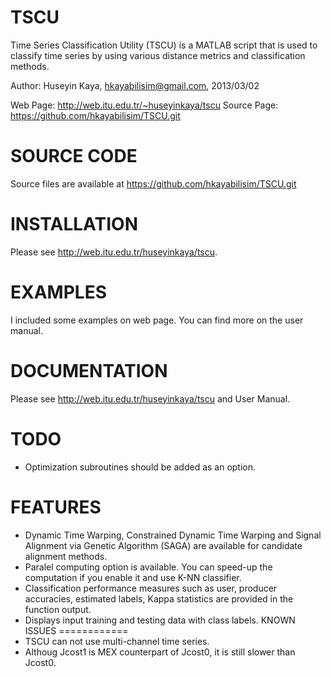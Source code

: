 TSCU
====
Time Series Classification Utility (TSCU) is a MATLAB script
that is used to classify time series by using various distance
metrics and classification methods.

Author: Huseyin Kaya, hkayabilisim@gmail.com, 2013/03/02

Web Page: http://web.itu.edu.tr/~huseyinkaya/tscu
Source Page:  https://github.com/hkayabilisim/TSCU.git

SOURCE CODE
===========
Source files are available at https://github.com/hkayabilisim/TSCU.git

INSTALLATION
============
Please see http://web.itu.edu.tr/huseyinkaya/tscu.

EXAMPLES
========
I included some examples on web page. You can find more on the user manual.

DOCUMENTATION
=============
Please see http://web.itu.edu.tr/huseyinkaya/tscu and User Manual.

TODO
====
* Optimization subroutines should be added as an option.

FEATURES
========
* Dynamic Time Warping, Constrained Dynamic Time Warping and Signal
  Alignment via Genetic Algorithm (SAGA) are available for candidate
  alignment methods.
* Paralel computing option is available. You can speed-up the computation
  if you enable it and use K-NN classifier. 
* Classification performance measures such as user, producer accuracies, 
  estimated labels, Kappa statistics are provided in the function output.
* Displays input training and testing data with class labels.
KNOWN ISSUES
============
* TSCU can not use multi-channel time series. 
* Althoug Jcost1 is MEX counterpart of Jcost0, it is still slower than Jcost0.
